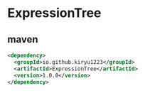 # ExpressionTree

## maven
```xml
<dependency>
  <groupId>io.github.kiryu1223</groupId>
  <artifactId>ExpressionTree</artifactId>
  <version>1.0.0</version>
</dependency>
```
